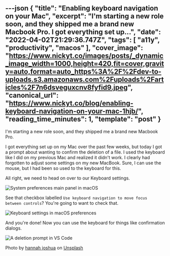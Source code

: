 ---json
{
  "title": "Enabling keyboard navigation on your Mac",
  "excerpt": "I'm starting a new role soon, and they shipped me a brand new Macbook Pro.  I got everything set up...",
  "date": "2022-04-02T21:29:36.747Z",
  "tags": [
    "a11y",
    "productivity",
    "macos"
  ],
  "cover_image": "https://www.nickyt.co/images/posts/_dynamic_image_width=1000,height=420,fit=cover,gravity=auto,format=auto_https%3A%2F%2Fdev-to-uploads.s3.amazonaws.com%2Fuploads%2Farticles%2F7n6dsveguxcnv8fyfid9.jpeg",
  "canonical_url": "https://www.nickyt.co/blog/enabling-keyboard-navigation-on-your-mac-1hjb/",
  "reading_time_minutes": 1,
  "template": "post"
}
---

I'm starting a new role soon, and they shipped me a brand new Macbook Pro.

I got everything set up on my Mac over the past few weeks, but today I got a prompt about wanting to confirm the deletion of a file. I used the keyboard like I did on my previous Mac and realized it didn't work. I clearly had forgotten to adjust some settings on my new MacBook. Sure, I can use the mouse, but I had been so used to the keyboard for this.

All right, we need to head on over to our Keyboard settings.

![System preferences main panel in macOS](https://www.nickyt.co/images/posts/_uploads_articles_4pktrkdwpvpb1k2kw3e2.png)

See that checkbox labelled `Use keyboard navigation to move focus between controls`? You're going to want to check that.

![Keyboard settings in macOS preferences](https://www.nickyt.co/images/posts/_uploads_articles_x1vsaa2szv8cgosh4c8i.png)

And you're done! Now you can use the keyboard for things like confirmation dialogs.

![A deletion prompt in VS Code](https://www.nickyt.co/images/posts/_uploads_articles_196fplgyqth8bwqacbg7.png)

Photo by <a href="https://unsplash.com/@hannahjoshua?utm_source=unsplash&utm_medium=referral&utm_content=creditCopyText">hannah joshua</a> on <a href="https://unsplash.com/s/photos/mac-keyboard?utm_source=unsplash&utm_medium=referral&utm_content=creditCopyText">Unsplash</a>
